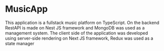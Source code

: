 # MusicApp
This application is a fullstack music platform on TypeScript. On the backend RestAPI is made on Nest JS framework and MongoDB was used as a management system. The client side of the application was developed using server-side rendering on Next JS framework, Redux was used as a state manager 
